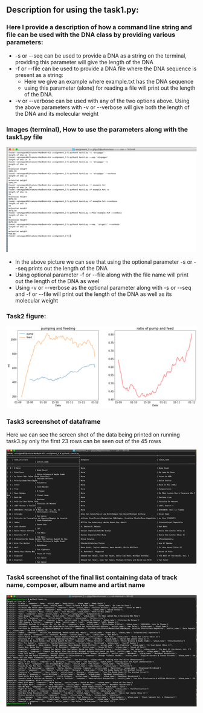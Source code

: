## Description for using the task1.py:

### Here I provide a description of how a command line string and file can be used with the DNA class by providing various parameters: 

* -s or --seq can be used to provide a DNA as a string on the terminal, providing this parameter will give the length of the DNA
* -f or --file can be used to provide a DNA file where the DNA sequence is present as a string:
    * Here we give an example where example.txt has the DNA sequence
    * using this parameter (alone) for reading a file will print out the length of the DNA.
* -v or --verbose can be used with any of the two options above. Using the above parameters with -v or --verbose will give both the length of the DNA and its molecular weight


### Images (terminal), How to use the parameters along with the task1.py file



![task1](hello.png)

* In the above picture we can see that using the optional parameter -s or --seq prints out the length of the DNA
* Using optional parameter -f or --file along with the file name will print out the length of the DNA as weel
* Using -v or --verbose as the optional parameter along with -s or --seq and -f or --file will print out the length of the DNA as well as its molecular weight 


### Task2 figure:
![task2](figure_task2.png)

### Task3 screenshot of dataframe

Here we can see the screen shot of the data being printed on running task3.py
only the first 23 rows can be seen out of the 45 rows 

![task3](image2.png)

### Task4 screenshot of the final list containing data of track name, composer, album name and artist name

![task4](image3.png)




